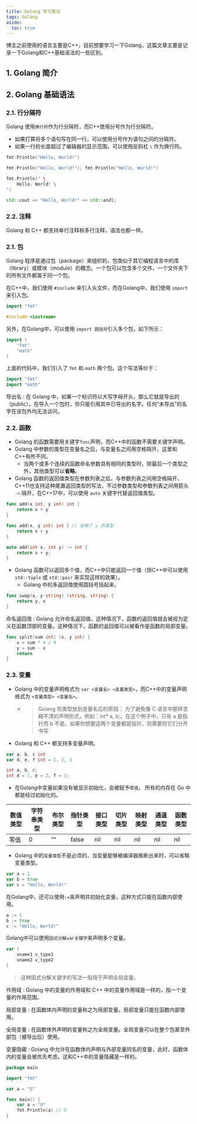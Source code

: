 ```yaml
---
title: Golang 学习笔记
tags: Golang
aside:
  toc: true
---
```


博主之前使用的语言主要是C++，目前想要学习一下Golang，这篇文章主要是记录一下Golang和C++基础语法的一些区别。

<!--more-->


## 1. Golang 简介


## 2. Golang 基础语法

### 2.1. 行分隔符

Golang 使用`换行符`作为行分隔符，而C++使用分号作为行分隔符。

- 如果打算将多个语句写在同一行，可以使用分号作为语句之间的分隔符。
- 如果一行的长度超过了编辑器的显示范围，可以使用反斜杠 `\` 作为换行符。

```go
fmt.Println("Hello, World!")

fmt.Println("Hello, World!"); fmt.Println("Hello, World!")

fmt.Println(" \
    Hello, World! \ 
")
```

```cpp
std::cout << "Hello, World!" << std::endl;
```

### 2.2. 注释

Golang 和 C++ 都支持单行注释和多行注释，语法也都一样。


### 2.1. 包

Golang 程序是通过包（package）来组织的，包类似于其它编程语言中的库（library）或模块（module）的概念。一个包可以包含多个文件，一个文件夹下的所有文件都属于同一个包。

在C++中，我们使用 `#include` 来引入头文件，而在Golang中，我们使用 `import` 来引入包。

```go
import "fmt"
```

```cpp
#include <iostream>
```

另外，在Golang中，可以使用 `import 圆括号`引入多个包，如下所示：

```go
import (
    "fmt"
    "math"
)
```

上面的代码中，我们引入了 `fmt` 和 `math` 两个包。这个写法等价于：

```go
import "fmt"
import "math"
```

导出名
: 在 Golang 中，如果一个标识符以大写字母开头，那么它就是导出的（public）。在导入一个包时，你只能引用其中已导出的名字。任何“未导出”的名字在该包外均无法访问。

### 2.2. 函数

- Golang 的函数需要用关键字`func`声明，而C++中的函数不需要关键字声明。
- Golang 中参数的类型在变量名之后，与变量名之间用空格隔开，这里和C++有所不同。
  - 当两个或多个连续的函数命名参数具有相同的类型时，除最后一个类型之外，其他类型可以**省略**。
- Golang 函数的返回值类型在参数列表之后，与参数列表之间用空格隔开，C++11也支持这种尾置返回类型的写法，不过参数类型和参数列表之间用箭头 `->` 隔开，在C++17中，可以使用 `auto` 关键字代替返回值类型。
  
```go
func add(x int, y int) int {
    return x + y
}

func add(x, y int) int { // 省略了 y 的类型
    return x + y
}
```

```cpp
auto add(int x, int y) -> int {
    return x + y;
}
```
- Golang 函数可以返回多个值，而C++中只能返回一个值（但C++中可以使用 `std::tuple` 或 `std::pair` 来实现这样的效果）。
  - Golang 中的多返回值使用圆括号括起来。
  
```go
func swap(x, y string) (string, string) {
    return y, x
}
```

命名返回值
: Golang 允许命名返回值，这种情况下，函数的返回值就会被视为定义在函数顶部的变量。这种情况下，函数的返回值可以被看作是函数的局部变量。

```go
func split(sum int) (x, y int) {
    x = sum * 4 / 9
    y = sum - x
    return
}
```

### 2.3. 变量

- Golang 中的变量声明格式为 `var <变量名> <变量类型>`，而C++中的变量声明格式为 `<变量类型> <变量名>`。
  - > Golang 将类型放到变量名后的原因： 为了避免像 C 语言中那样含糊不清的声明形式，例如：int* a, b;。在这个例子中，只有 a 是指针而 b 不是。如果你想要这两个变量都是指针，则需要将它们分开书写
- Golang 和 C++ 都支持多变量声明。

```go
var a, b, c int
var d, e, f int = 1, 2, 3
```

```cpp
int a, b, c;
int d = 1, e = 2, f = 3;
```
- 在Golang中变量如果没有被显示初始化，会被赋予`零值`， 所有的内存在 Go 中都是经过初始化的。
  
| 数值类型 | 字符串类型 | 布尔类型 | 指针类型 | 接口类型 | 切片类型 | 映射类型 | 通道类型 | 函数类型 |
|---|---|---|---|---|---|---|---|---|
| 零值 | 0 | "" | false | nil | nil | nil | nil | nil |

- Golang 中的`变量类型`不是必须的，当变量能够被编译器推断出来时，可以省略变量类型。

```go
var a = 1                
var b = true
var c = "Hello, World!"
```

在Golang中，还可以使用`:=`来声明并初始化变量，这种方式只能在函数内部使用。

```go
a := 1
b := true
c := "Hello, World!"
```

Golang中可以使用`因式分解var关键字`来声明多个变量。

```go
var (
    vname1 v_type1
    vname2 v_type2
)
```
> 这种因式分解关键字的写法一般用于声明全局变量。

作用域
: Golang 中的变量的作用域和 C++ 中的变量作用域是一样的，指一个变量的作用范围。

局部变量
: 在函数体内声明的变量称之为局部变量。局部变量只能在函数内部使用。

全局变量
: 在函数体外声明的变量称之为全局变量。全局变量可以在整个包甚至外部包（被导出后）使用。

变量隐藏
: Golang 中允许在函数体内声明与外部变量同名的变量，此时，函数体内的变量会被优先考虑。这和C++中的变量隐藏是一样的。

```go
package main

import "fmt"

var a = "G"

func main() {
    var a = "O"
    fmt.Println(a) // O
}
```